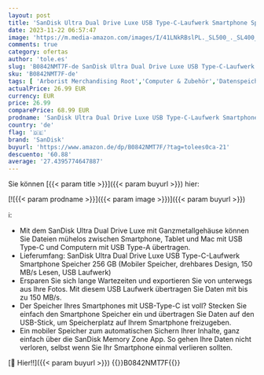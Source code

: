 ```yaml
---
layout: post
title: 'SanDisk Ultra Dual Drive Luxe USB Type-C-Laufwerk Smartphone Speicher 256 GB  Mobiler  USB 3.1 Gen 1  drehbares Design  150 MB/s Lesen  automatisches Backup '
date: 2023-11-22 06:57:47
image: 'https://m.media-amazon.com/images/I/41LNkRBslPL._SL500_._SL400_.jpg'
comments: true
category: ofertas
author: 'tole.es'
slug: 'B0842NMT7F-de SanDisk Ultra Dual Drive Luxe USB Type-C-Laufwerk...'
sku: 'B0842NMT7F-de'
tags: [ 'Arborist Merchandising Root','Computer & Zubehör','Datenspeicher','Externe Datenspeicher','Self Service','Special Features Stores','Speicherkarten & USB-Sticks','USB-Sticks','a4cbee59-f823-40fe-831a-7de64f655f6f_0','a4cbee59-f823-40fe-831a-7de64f655f6f_9901','sandisk','🇩🇪', ]
actualPrice: 26.99 EUR
currency: EUR
price: 26.99
comparePrice: 68.99 EUR
prodname: 'SanDisk Ultra Dual Drive Luxe USB Type-C-Laufwerk Smartphone Speicher 256 GB  Mobiler  USB 3.1 Gen 1  drehbares Design  150 MB/s Lesen  automatisches Backup '
country: 'de'
flag: '🇩🇪'
brand: 'SanDisk'
buyurl: 'https://www.amazon.de/dp/B0842NMT7F/?tag=tolees0ca-21'
descuento: '60.88'
average: '27.4395774647887'
---
```


Sie können [{{< param title >}}]({{< param buyurl >}}) hier:

[![{{< param prodname >}}]({{< param image >}})]({{< param buyurl >}})

ℹ️:

- Mit dem SanDisk Ultra Dual Drive Luxe mit Ganzmetallgehäuse können Sie Dateien mühelos zwischen Smartphone, Tablet und Mac mit USB Type-C und Computern mit USB Type-A übertragen.
- Lieferumfang: SanDisk Ultra Dual Drive Luxe USB Type-C-Laufwerk Smartphone Speicher 256 GB (Mobiler Speicher, drehbares Design, 150 MB/s Lesen, USB Laufwerk)
- Ersparen Sie sich lange Wartezeiten und exportieren Sie von unterwegs aus Ihre Fotos. Mit diesem USB Laufwerk übertragen Sie Daten mit bis zu 150 MB/s.
- Der Speicher Ihres Smartphones mit USB-Type-C ist voll? Stecken Sie einfach den Smartphone Speicher ein und übertragen Sie Daten auf den USB-Stick, um Speicherplatz auf Ihrem Smartphone freizugeben.
- Ein mobiler Speicher zum automatischen Sichern Ihrer Inhalte, ganz einfach über die SanDisk Memory Zone App. So gehen Ihre Daten nicht verloren, selbst wenn Sie Ihr Smartphone einmal verlieren sollten.

[🛒 Hier!!]({{< param buyurl >}})
{{<world>}}B0842NMT7F{{</world>}}
